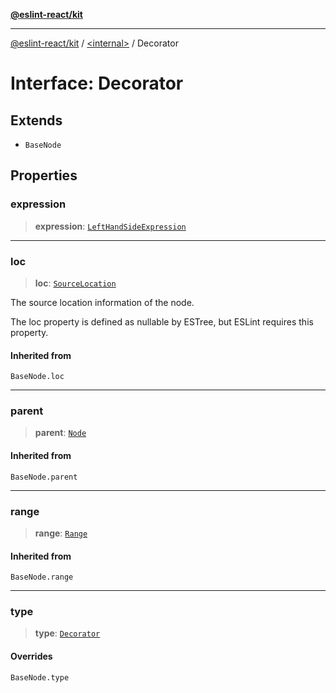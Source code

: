 [**@eslint-react/kit**](../../README.md)

***

[@eslint-react/kit](../../README.md) / [\<internal\>](../README.md) / Decorator

# Interface: Decorator

## Extends

- `BaseNode`

## Properties

### expression

> **expression**: [`LeftHandSideExpression`](../type-aliases/LeftHandSideExpression.md)

***

### loc

> **loc**: [`SourceLocation`](SourceLocation.md)

The source location information of the node.

The loc property is defined as nullable by ESTree, but ESLint requires this property.

#### Inherited from

`BaseNode.loc`

***

### parent

> **parent**: [`Node`](../type-aliases/Node.md)

#### Inherited from

`BaseNode.parent`

***

### range

> **range**: [`Range`](../type-aliases/Range.md)

#### Inherited from

`BaseNode.range`

***

### type

> **type**: [`Decorator`](../README.md#decorator)

#### Overrides

`BaseNode.type`

